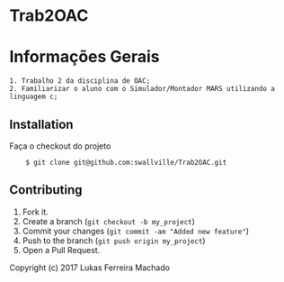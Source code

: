 # Trab2OAC
Informações Gerais
==========================
	1. Trabalho 2 da disciplina de OAC;
	2. Familiarizar o aluno com o Simulador/Montador MARS utilizando a linguagem c;
  
Installation
---------------
Faça o checkout do projeto
 
        $ git clone git@github.com:swallville/Trab2OAC.git

Contributing
-----------------
1. Fork it.
2. Create a branch (`git checkout -b my_project`)
3. Commit your changes (`git commit -am "Added new feature"`)
4. Push to the branch (`git push origin my_project`)
5. Open a Pull Request.

Copyright (c) 2017 Lukas Ferreira Machado

